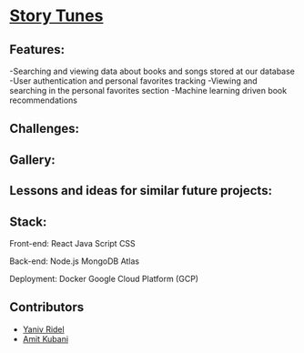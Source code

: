 # [Story Tunes](https://client-mediadb-91464205485.us-central1.run.app)

## Features:
-Searching and viewing data about books and songs stored at our database
-User authentication and personal favorites tracking
-Viewing and searching in the personal favorites section
-Machine learning driven book recommendations

## Challenges:

## Gallery:

## Lessons and ideas for similar future projects:

## Stack:
Front-end:
React
Java Script
CSS

Back-end:
Node.js
MongoDB Atlas

Deployment:
Docker
Google Cloud Platform (GCP)

## Contributors
- [Yaniv Ridel](https://github.com/Yanivridel)
- [Amit Kubani](https://github.com/AgitAgit)
